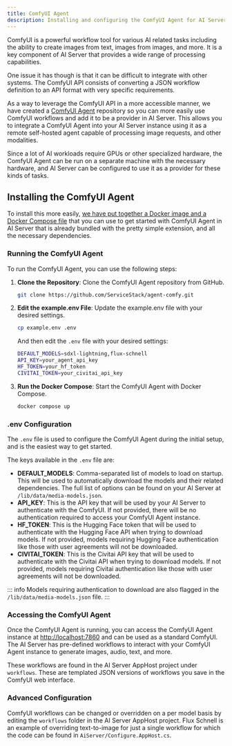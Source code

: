 ```yaml
---
title: ComfyUI Agent
description: Installing and configuring the ComfyUI Agent for AI Server
---
```


ComfyUI is a powerful workflow tool for various AI related tasks including the ability to create images from text, images from images, and more. It is a key component of AI Server that provides a wide range of processing capabilities.

One issue it has though is that it can be difficult to integrate with other systems. The ComfyUI API consists of converting a JSON workflow definition to an API format with very specific requirements.

As a way to leverage the ComfyUI API in a more accessible manner, we have created a [ComfyUI Agent](https://github.com/serviceStack/agent-comfy) repository so you can more easily use ComfyUI workflows and add it to be a provider in AI Server. This allows you to integrate a ComfyUI Agent into your AI Server instance using it as a remote self-hosted agent capable of processing image requests, and other modalities.

Since a lot of AI workloads require GPUs or other specialized hardware, the ComfyUI Agent can be run on a separate machine with the necessary hardware, and AI Server can be configured to use it as a provider for these kinds of tasks.

## Installing the ComfyUI Agent

To install this more easily, [we have put together a Docker image and a Docker Compose file](https://github.com/serviceStack/agent-comfy) that you can use to get started with ComfyUI Agent in AI Server that is already bundled with the pretty simple extension, and all the necessary dependencies.

### Running the ComfyUI Agent

To run the ComfyUI Agent, you can use the following steps:

1. **Clone the Repository**: Clone the ComfyUI Agent repository from GitHub.

    ```sh
    git clone https://github.com/ServiceStack/agent-comfy.git
    ```
   
2. **Edit the example.env File**: Update the example.env file with your desired settings.

    ```sh
    cp example.env .env
    ```
   
    And then edit the `.env` file with your desired settings:

    ```sh
    DEFAULT_MODELS=sdxl-lightning,flux-schnell
    API_KEY=your_agent_api_key
    HF_TOKEN=your_hf_token
    CIVITAI_TOKEN=your_civitai_api_key
   ```

3. **Run the Docker Compose**: Start the ComfyUI Agent with Docker Compose.

    ```sh
    docker compose up
    ```
   
### .env Configuration

The `.env` file is used to configure the ComfyUI Agent during the initial setup, and is the easiest way to get started.

The keys available in the `.env` file are:

- **DEFAULT_MODELS**: Comma-separated list of models to load on startup. This will be used to automatically download the models and their related dependencies. The full list of options can be found on your AI Server at `/lib/data/media-models.json`.
- **API_KEY**: This is the API key that will be used by your AI Server to authenticate with the ComfyUI. If not provided, there will be no authentication required to access your ComfyUI Agent instance.
- **HF_TOKEN**: This is the Hugging Face token that will be used to authenticate with the Hugging Face API when trying to download models. If not provided, models requiring Hugging Face authentication like those with user agreements will not be downloaded.
- **CIVITAI_TOKEN**: This is the Civitai API key that will be used to authenticate with the Civitai API when trying to download models. If not provided, models requiring Civitai authentication like those with user agreements will not be downloaded.

::: info 
Models requiring authentication to download are also flagged in the `/lib/data/media-models.json` file.
:::

### Accessing the ComfyUI Agent

Once the ComfyUI Agent is running, you can access the ComfyUI Agent instance at [http://localhost:7860](http://localhost:7860) and can be used as a standard ComfyUI.
The AI Server has pre-defined workflows to interact with your ComfyUI Agent instance to generate images, audio, text, and more.

These workflows are found in the AI Server AppHost project under `workflows`. These are templated JSON versions of workflows you save in the ComfyUI web interface.

### Advanced Configuration

ComfyUI workflows can be changed or overridden on a per model basis by editing the `workflows` folder in the AI Server AppHost project. Flux Schnell is an example of overriding text-to-image for just a single workflow for which the code can be found in `AiServer/Configure.AppHost.cs`.